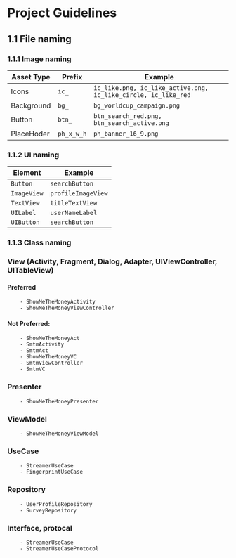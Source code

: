 # Project Guidelines

## 1.1 File naming

### 1.1.1 Image naming

| Asset Type                      | Prefix           | Example                                      |                
|---------------------------------|------------------|----------------------------------------------|
| Icons                           | `ic_`            | `ic_like.png, ic_like_active.png, ic_like_circle, ic_like_red` |   
| Background                      | `bg_`            | `bg_worldcup_campaign.png`                   |                
| Button                          | `btn_`           | `btn_search_red.png, btn_search_active.png`  |
| PlaceHoder                      | `ph_x_w_h`       | `ph_banner_16_9.png`                         |                                               



### 1.1.2 UI naming

| Element     | Example                           |
|-------------|-----------------------------------|
| `Button`    | `searchButton`                    |
| `ImageView` | `profileImageView`                |
| `TextView`  | `titleTextView`                   |
| `UILabel`   | `userNameLabel`                   |
| `UIButton`  | `searchButton`                    |

### 1.1.3 Class naming

### View (Activity, Fragment, Dialog, Adapter, UIViewController, UITableView)

#### Preferred
```
    - ShowMeTheMoneyActivity
    - ShowMeTheMoneyViewController
```  

#### Not Preferred:
```
    - ShowMeTheMoneyAct
    - SmtmActivity
    - SmtmAct
    - ShowMeTheMoneyVC
    - SmtmViewController
    - SmtmVC
```  

### Presenter
```
    - ShowMeTheMoneyPresenter
```  

### ViewModel
```
    - ShowMeTheMoneyViewModel
```

### UseCase
``` 
    - StreamerUseCase 
    - FingerprintUseCase
```

### Repository
``` 
    - UserProfileRepository 
    - SurveyRepository
```

### Interface, protocal
``` 
    - StreamerUseCase 
    - StreamerUseCaseProtocol
```
